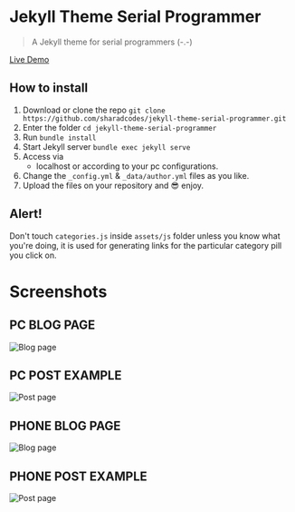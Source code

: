 # Jekyll Theme Serial Programmer

> A Jekyll theme for serial programmers (-.-)

[Live Demo](https://sharadcodes.github.io/jekyll-theme-serial-programmer/)

## How to install

1. Download or clone the repo
   `git clone https://github.com/sharadcodes/jekyll-theme-serial-programmer.git`
2. Enter the folder
   `cd jekyll-theme-serial-programmer`
3. Run
   `bundle install`
4. Start Jekyll server
   `bundle exec jekyll serve`
5. Access via
   - localhost or according to your pc configurations.
6. Change the `_config.yml` & `_data/author.yml` files as you like.
7. Upload the files on your repository and :sunglasses: enjoy.

## Alert!

Don't touch `categories.js` inside `assets/js` folder unless you know what you're doing, it is used for generating links for the particular category pill you click on.

# Screenshots

## PC BLOG PAGE

![Blog page](https://raw.githubusercontent.com/sharadcodes/jekyll-theme-serial-programmer/main/screenshots/pc_blog.png)

## PC POST EXAMPLE

![Post page](https://raw.githubusercontent.com/sharadcodes/jekyll-theme-serial-programmer/main/screenshots/pc_post.png)

## PHONE BLOG PAGE

![Blog page](https://raw.githubusercontent.com/sharadcodes/jekyll-theme-serial-programmer/main/screenshots/mobile_blog.png)

## PHONE POST EXAMPLE

![Post page](https://raw.githubusercontent.com/sharadcodes/jekyll-theme-serial-programmer/main/screenshots/mobile_post.png)
